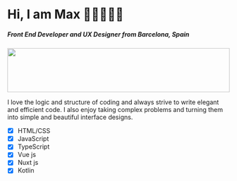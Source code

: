 # Hi, I am Max 👋🏻👨🏻‍💻
##### Front End Developer and UX Designer from Barcelona, Spain

<img src="https://hdwallpaperim.com/wp-content/uploads/2017/08/31/154406-blurred-gradient.jpg" width="100%" height="100">

I love the logic and structure of coding and always strive to write elegant and efficient code. I also enjoy taking complex problems and turning them into simple and beautiful interface designs.

- [x] HTML/CSS
- [x] JavaScript
- [x] TypeScript
- [x] Vue js
- [x] Nuxt js
- [x] Kotlin
